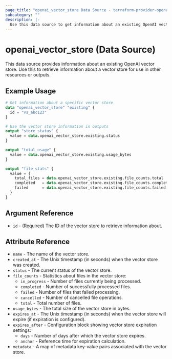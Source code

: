 ```yaml
---
page_title: "openai_vector_store Data Source - terraform-provider-openai"
subcategory: ""
description: |-
  Use this data source to get information about an existing OpenAI vector store.
---
```


# openai_vector_store (Data Source)

This data source provides information about an existing OpenAI vector store. Use this to retrieve information about a vector store for use in other resources or outputs.

## Example Usage

```terraform
# Get information about a specific vector store
data "openai_vector_store" "existing" {
  id = "vs_abc123"
}

# Use the vector store information in outputs
output "store_status" {
  value = data.openai_vector_store.existing.status
}

output "total_usage" {
  value = data.openai_vector_store.existing.usage_bytes
}

output "file_stats" {
  value = {
    total_files = data.openai_vector_store.existing.file_counts.total
    completed   = data.openai_vector_store.existing.file_counts.completed
    failed      = data.openai_vector_store.existing.file_counts.failed
  }
}
```

## Argument Reference

- `id` - (Required) The ID of the vector store to retrieve information about.

## Attribute Reference

- `name` - The name of the vector store.
- `created_at` - The Unix timestamp (in seconds) when the vector store was created.
- `status` - The current status of the vector store.
- `file_counts` - Statistics about files in the vector store:
  - `in_progress` - Number of files currently being processed.
  - `completed` - Number of successfully processed files.
  - `failed` - Number of files that failed processing.
  - `cancelled` - Number of cancelled file operations.
  - `total` - Total number of files.
- `usage_bytes` - The total size of the vector store in bytes.
- `expires_at` - The Unix timestamp (in seconds) when the vector store will expire (if expiration is configured).
- `expires_after` - Configuration block showing vector store expiration settings:
  - `days` - Number of days after which the vector store expires.
  - `anchor` - Reference time for expiration calculation.
- `metadata` - A map of metadata key-value pairs associated with the vector store.
